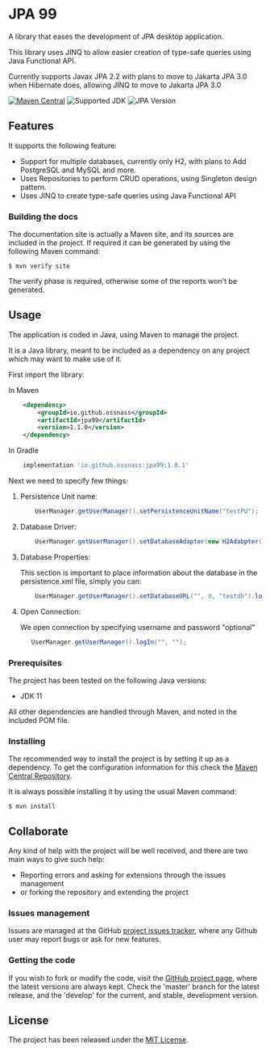 
# JPA 99

A library that eases the development of JPA desktop application.

This library uses JINQ to allow easier creation of type-safe queries using Java Functional API.

Currently supports Javax JPA 2.2 with plans to move to Jakarta JPA 3.0 when Hibernate does, allowing JINQ to move to Jakarta JPA 3.0

[![Maven Central](https://img.shields.io/maven-metadata/v?metadataUrl=https%3A%2F%2Frepo1.maven.org%2Fmaven2%2Fio%2Fgithub%2Fossnass%2Fjpa99%2Fmaven-metadata.xml)][maven-repo]
![Supported JDK](https://img.shields.io/badge/JDK-%3E%3D11.0.13-green)
![JPA Version](https://img.shields.io/badge/JPA-2.2-green)

## Features

It supports the following feature:
- Support for multiple databases, currently only H2, with plans to Add PostgreSQL and MySQL and more.
- Uses Repositories to perform CRUD operations, using Singleton design pattern.
- Uses JINQ to create type-safe queries using Java Functional API

### Building the docs

The documentation site is actually a Maven site, and its sources are included in the project. If required it can be generated by using the following Maven command:

```
$ mvn verify site
```

The verify phase is required, otherwise some of the reports won't be generated.

## Usage

The application is coded in Java, using Maven to manage the project.

It is a Java library, meant to be included as a dependency on any project which may want to make use of it.

First import the library:

In Maven
```xml
    <dependency>
        <groupId>io.github.ossnass</groupId>
        <artifactId>jpa99</artifactId>
        <version>1.1.0</version>
    </dependency>
```

In Gradle
```groovy
    implementation 'io.github.ossnass:jpa99:1.0.1'
```

Next we need to specify few things:

1. Persistence Unit name:

    ```java
        UserManager.getUserManager().setPersistenceUnitName("testPU");
    ```
2. Database Driver:

    ```java
        UserManager.getUserManager().setDatabaseAdapter(new H2Adabpter());
    ```
3. Database Properties:

    This section is important to place information about the database in the persistence.xml file, simply you can:
    ```java
        UserManager.getUserManager().setDatabaseURL("", 0, "testdb").logIn("", "");
    ```

5. Open Connection:

    We open connection by specifying username and password "optional"
     ```java
        UserManager.getUserManager().logIn("", "");
    ```
### Prerequisites

The project has been tested on the following Java versions:
* JDK 11

All other dependencies are handled through Maven, and noted in the included POM file.

### Installing

The recommended way to install the project is by setting it up as a dependency. To get the configuration information for this check the [Maven Central Repository][maven-repo].

It is always possible installing it by using the usual Maven command:

```
$ mvn install
```

## Collaborate

Any kind of help with the project will be well received, and there are two main ways to give such help:

- Reporting errors and asking for extensions through the issues management
- or forking the repository and extending the project

### Issues management

Issues are managed at the GitHub [project issues tracker][issues], where any Github user may report bugs or ask for new features.

### Getting the code

If you wish to fork or modify the code, visit the [GitHub project page][scm], where the latest versions are always kept. Check the 'master' branch for the latest release, and the 'develop' for the current, and stable, development version.

## License

The project has been released under the [MIT License][license].

[maven-repo]: http://mvnrepository.com/artifact/io.github.ossnass/jpa99
[issues]: https://github.com/OssNass/JPA99/issues
[license]: http://www.opensource.org/licenses/mit-license.php
[scm]: https://github.com/OssNass/JPA99
